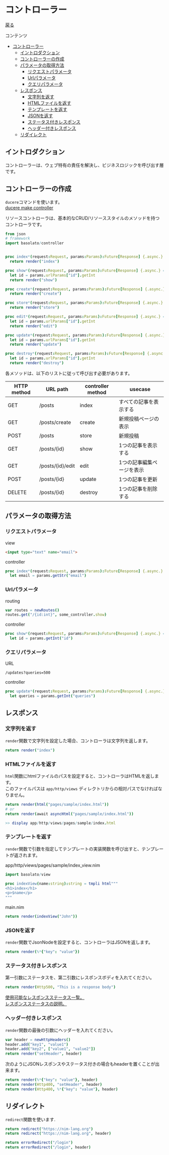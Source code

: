 コントローラー
===
[戻る](../../README.md)

コンテンツ

<!--ts-->
   * [コントローラー](#コントローラー)
      * [イントロダクション](#イントロダクション)
      * [コントローラーの作成](#コントローラーの作成)
      * [パラメータの取得方法](#パラメータの取得方法)
         * [リクエストパラメータ](#リクエストパラメータ)
         * [Urlパラメータ](#urlパラメータ)
         * [クエリパラメータ](#クエリパラメータ)
      * [レスポンス](#レスポンス)
         * [文字列を返す](#文字列を返す)
         * [HTMLファイルを返す](#htmlファイルを返す)
         * [テンプレートを返す](#テンプレートを返す)
         * [JSONを返す](#jsonを返す)
         * [ステータス付きレスポンス](#ステータス付きレスポンス)
         * [ヘッダー付きレスポンス](#ヘッダー付きレスポンス)
      * [リダイレクト](#リダイレクト)

<!-- Added by: root, at: Mon Apr 19 05:14:23 UTC 2021 -->

<!--te-->

## イントロダクション
コントローラーは、ウェブ特有の責任を解決し、ビジネスロジックを呼び出す層です。

## コントローラーの作成
`ducere`コマンドを使います。  
[ducere make controller](./ducere.md#controller)

リソースコントローラは、基本的なCRUD/リソーススタイルのメソッドを持つコントローラです。

```nim
from json
# framework
import basolato/controller


proc index*(request:Request, params:Params):Future[Response] {.async.} =
  return render("index")

proc show*(request:Request, params:Params):Future[Response] {.async.} =
  let id = params.urlParams["id"].getInt
  return render("show")

proc create*(request:Request, params:Params):Future[Response] {.async.} =
  return render("create")

proc store*(request:Request, params:Params):Future[Response] {.async.} =
  return render("store")

proc edit*(request:Request, params:Params):Future[Response] {.async.} =
  let id = params.urlParams["id"].getInt
  return render("edit")

proc update*(request:Request, params:Params):Future[Response] {.async.} =
  let id = params.urlParams["id"].getInt
  return render("update")

proc destroy*(request:Request, params:Params):Future[Response] {.async.} =
  let id = params.urlParams["id"].getInt
  return render("destroy")
```

各メソッドは、以下のリストに従って呼び出す必要があります。

|HTTP method|URL path|controller method|usecase|
|---|---|---|---|
|GET|/posts|index|すべての記事を表示する|
|GET|/posts/create|create|新規投稿ページの表示|
|POST|/posts|store|新規投稿|
|GET|/posts/{id}|show|1つの記事を表示する|
|GET|/posts/{id}/edit|edit|1つの記事編集ページを表示|
|POST|/posts/{id}|update|1つの記事を更新|
|DELETE|/posts/{id}|destroy|1つの記事を削除する|

## パラメータの取得方法
### リクエストパラメータ
view
```html
<input type="text" name="email">
```

controller
```nim
proc index*(request:Request, params:Params):Future[Response] {.async.} =
  let email = params.getStr("email")
```

### Urlパラメータ
routing
```nim
var routes = newRoutes()
routes.get("/{id:int}", some_controller.show)
```

controller
```nim
proc show*(request:Request, params:Params):Future[Response] {.async.} =
  let id = params.getInt("id")
```

### クエリパラメータ
URL
```
/updates?queries=500
```

controller
```nim
proc update*(request:Request, params:Params):Future[Response] {.async.} =
  let queries = params.getInt("queries")
```

## レスポンス
### 文字列を返す
`render`関数で文字列を設定した場合、コントローラは文字列を返します。
```nim
return render("index")
```

### HTMLファイルを返す
`html`関数にhtmlファイルのパスを設定すると、コントローラはHTMLを返します。  
このファイルパスは `app/http/views` ディレクトリからの相対パスでなければなりません。

```nim
return render(html("pages/sample/index.html"))
# or
return render(await asyncHtml("pages/sample/index.html"))

>> display app/http/views/pages/sample/index.html
```

### テンプレートを返す
`render`関数で引数を指定してテンプレートの実装関数を呼び出すと、テンプレートが返されます。

app/http/views/pages/sample/index_view.nim
```nim
import basolato/view

proc indexView(name:string):string = tmpli html"""
<h1>index</h1>
<p>$name</p>
"""
```
main.nim
```nim
return render(indexView("John"))
```

### JSONを返す
`render`関数でJsonNodeを設定すると、コントローラはJSONを返します。

```nim
return render(%*{"key": "value"})
```

### ステータス付きレスポンス
第一引数にステータスを、第二引数にレスポンスボディを入れてください。
```nim
return render(Http500, "This is a response body")
```

[使用可能なレスポンスステータス一覧。](https://nim-lang.org/docs/httpcore.html#10)  
[レスポンスステータスの説明。](https://ja.wikipedia.org/wiki/HTTP%E3%82%B9%E3%83%86%E3%83%BC%E3%82%BF%E3%82%B9%E3%82%B3%E3%83%BC%E3%83%89)

### ヘッダー付きレスポンス
`render`関数の最後の引数にヘッダーを入れてください。
```nim
var header = newHttpHeaders()
header.add("key1", "value1")
header.add("key2", ["value1", "value2"])
return render("setHeader", header)
```

次のようにJSONレスポンスやステータス付きの場合もheaderを置くことが出来ます。
```nim
return render(%*{"key": "value"}, header)
return render(Http400, "setHeader", header)
return render(Http400, %*{"key": "value"}, header)
```

## リダイレクト
`redirect`関数を使います.

```nim
return redirect("https://nim-lang.org")
return redirect("https://nim-lang.org", header)

return errorRedirect("/login")
return errorRedirect("/login", header)
```
